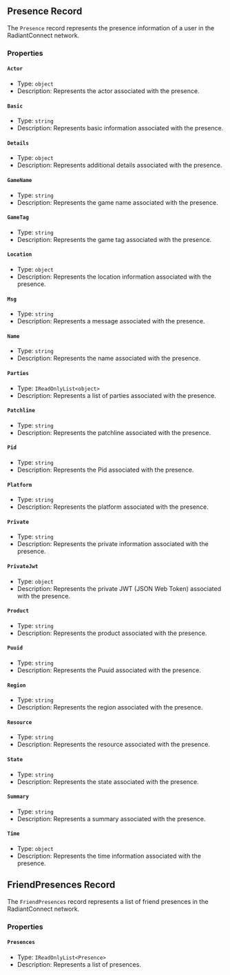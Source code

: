 ## Presence Record

The `Presence` record represents the presence information of a user in the RadiantConnect network.

### Properties

#### `Actor`

- Type: `object`
- Description: Represents the actor associated with the presence.

#### `Basic`

- Type: `string`
- Description: Represents basic information associated with the presence.

#### `Details`

- Type: `object`
- Description: Represents additional details associated with the presence.

#### `GameName`

- Type: `string`
- Description: Represents the game name associated with the presence.

#### `GameTag`

- Type: `string`
- Description: Represents the game tag associated with the presence.

#### `Location`

- Type: `object`
- Description: Represents the location information associated with the presence.

#### `Msg`

- Type: `string`
- Description: Represents a message associated with the presence.

#### `Name`

- Type: `string`
- Description: Represents the name associated with the presence.

#### `Parties`

- Type: `IReadOnlyList<object>`
- Description: Represents a list of parties associated with the presence.

#### `Patchline`

- Type: `string`
- Description: Represents the patchline associated with the presence.

#### `Pid`

- Type: `string`
- Description: Represents the Pid associated with the presence.

#### `Platform`

- Type: `string`
- Description: Represents the platform associated with the presence.

#### `Private`

- Type: `string`
- Description: Represents the private information associated with the presence.

#### `PrivateJwt`

- Type: `object`
- Description: Represents the private JWT (JSON Web Token) associated with the presence.

#### `Product`

- Type: `string`
- Description: Represents the product associated with the presence.

#### `Puuid`

- Type: `string`
- Description: Represents the Puuid associated with the presence.

#### `Region`

- Type: `string`
- Description: Represents the region associated with the presence.

#### `Resource`

- Type: `string`
- Description: Represents the resource associated with the presence.

#### `State`

- Type: `string`
- Description: Represents the state associated with the presence.

#### `Summary`

- Type: `string`
- Description: Represents a summary associated with the presence.

#### `Time`

- Type: `object`
- Description: Represents the time information associated with the presence.

## FriendPresences Record

The `FriendPresences` record represents a list of friend presences in the RadiantConnect network.

### Properties

#### `Presences`

- Type: `IReadOnlyList<Presence>`
- Description: Represents a list of presences.
